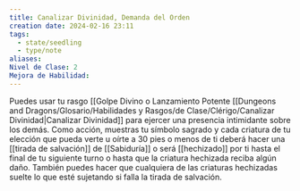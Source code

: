 ```yaml
---
title: Canalizar Divinidad, Demanda del Orden
creation date: 2024-02-16 23:11
tags:
  - state/seedling
  - type/note
aliases: 
Nivel de Clase: 2
Mejora de Habilidad:
---
```

Puedes usar tu rasgo [[Golpe Divino o Lanzamiento Potente [[Dungeons and Dragons/Glosario/Habilidades y Rasgos/de Clase/Clérigo/Canalizar Divinidad|Canalizar Divinidad]] para ejercer una presencia intimidante sobre los demás.
Como acción, muestras tu símbolo sagrado y cada criatura de tu elección que pueda verte u oírte a 30 pies o menos de ti deberá hacer una [[tirada de salvación]] de [[Sabiduría]] o será [[hechizado]] por ti hasta el final de tu siguiente turno o hasta que la criatura hechizada reciba algún daño. También puedes hacer que cualquiera de las criaturas hechizadas suelte lo que esté sujetando si falla la tirada de salvación.

